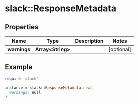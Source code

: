 # slack::ResponseMetadata

## Properties

| Name | Type | Description | Notes |
| ---- | ---- | ----------- | ----- |
| **warnings** | **Array&lt;String&gt;** |  | [optional] |

## Example

```ruby
require 'slack'

instance = slack::ResponseMetadata.new(
  warnings: null
)
```


